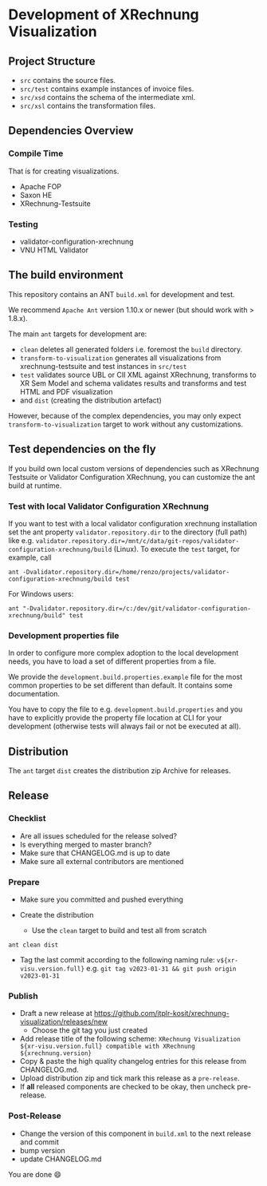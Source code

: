 # Development of XRechnung Visualization


## Project Structure

* `src` contains the source files.
* `src/test` contains example instances of invoice files.
* `src/xsd` contains the schema of the intermediate xml.
* `src/xsl` contains the transformation files.

## Dependencies Overview

### Compile Time

That is for creating visualizations.

* Apache FOP
* Saxon HE
* XRechnung-Testsuite

### Testing

* validator-configuration-xrechnung
* VNU HTML Validator

## The build environment

This repository contains an ANT `build.xml` for development and test.

We recommend `Apache Ant` version 1.10.x or newer (but should work with > 1.8.x).

The main `ant` targets for development are:

* `clean` deletes all generated folders i.e. foremost the `build` directory.
* `transform-to-visualization` generates all visualizations from xrechnung-testsuite and test instances in `src/test`
* `test` validates source UBL or CII XML against XRechnung, transforms to XR Sem Model and schema validates results and transforms and test HTML and PDF visualization
* and `dist` (creating the distribution artefact)

However, because of the complex dependencies, you may only expect `transform-to-visualization` target to work without any customizations.

## Test dependencies on the fly

If you build own local custom versions of dependencies such as XRechnung Testsuite or Validator Configuration XRechnung, you can customize the ant build at runtime.

### Test with local Validator Configuration XRechnung

If you want to test with a local validator configuration xrechnung installation set the ant property `validator.repository.dir` to the directory (full path) like e.g. `validator.repository.dir=/mnt/c/data/git-repos/validator-configuration-xrechnung/build` (Linux). 
To execute the `test` target, for example, call

```shell
ant -Dvalidator.repository.dir=/home/renzo/projects/validator-configuration-xrechnung/build test
```

For Windows users:

```shell
ant "-Dvalidator.repository.dir=/c:/dev/git/validator-configuration-xrechnung/build" test
```

### Development properties file

In order to configure more complex adoption to the local development needs, you have to load a set of different properties from a file.

We provide the `development.build.properties.example` file for the most common properties to be set different than default. It contains some documentation.

You have to copy the file to e.g. `development.build.properties` and you have to explicitly provide the property file location at CLI for your development (otherwise tests will always fail or not be executed at all).


## Distribution

The `ant` target `dist` creates the distribution zip Archive for releases.

## Release

### Checklist

* Are all issues scheduled for the release solved?
* Is everything merged to master branch?
* Make sure that CHANGELOG.md is up to date
* Make sure all external contributors are mentioned


### Prepare

* Make sure you committed and pushed everything 
* Create the distribution 
 
   * Use the `clean` target to build and test all from scratch

```
ant clean dist
```

* Tag the last commit according to the following naming rule: `v${xr-visu.version.full}` e.g.
  `git tag v2023-01-31 && git push origin v2023-01-31`

### Publish

* Draft a new release at https://github.com/itplr-kosit/xrechnung-visualization/releases/new
  * Choose the git tag you just created
* Add release title of the following scheme: `XRechnung Visualization ${xr-visu.version.full} compatible with XRechnung ${xrechnung.version}`
* Copy & paste the high quality changelog entries for this release from CHANGELOG.md.
* Upload distribution zip and tick mark this release as a `pre-release`.
* If **all** released components are checked to be okay, then uncheck pre-release.

### Post-Release

* Change the version of this component in `build.xml` to the next release and commit
* bump version
* update CHANGELOG.md

You are done :smile:
